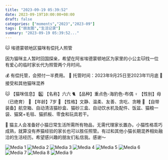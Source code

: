 ```yaml
---
title: "2023-09-19 05:39:52"
date: 2023-09-19T10:00:00+08:00
draft: false
categories: ["moments","2023","2023-09"]
tags: ["朋友圈","生活记录"]
summary: "2023-09-19 05:39:52..."
---
```


🐱 埃德蒙顿地区猫咪有偿托人照管

因为猫咪主人暂时回国探亲，希望在阿省埃德蒙顿地区为家里的小公主🐱找一位有爱心的临时家长代为照管两个月时间。

💰 有偿托管，会预付一半费用。
📆 托管时间：2023年9月25日至2023年11月底 
👭 接受和其他猫咪混养

🐱 【猫咪信息】
6️⃣ 【名称】六六
🐈 【品种】重点色-海豹色-布偶
♀️ 【性别】母（已绝育）
🎂 【年龄】7岁
🎀 【性格】文静、温柔、友善、贪吃、贪睡
🎁 【自带装备】航空箱、自动清洁猫砂盒、猫砂三盒、自动饮水机及配件、饭盆、猫粮一袋、猫窝+毛毯、猫抓板、零食和玩具若干。

🙏 猫主人会准备好小猫日常生活所需所有物品，无需代理家长置办。小猫性格乖巧成熟，就算没有养猫经验的家长也可以胜任照管。有过和其他小猫长期混养相处融洽的生活经历。希望感兴趣的朋友们私信我。感谢～

![Media 1](/Moments/photos/2023-09-19/202309190539520.jpg)
![Media 2](/Moments/photos/2023-09-19/202309190539521.jpg)
![Media 3](/Moments/photos/2023-09-19/202309190539522.jpg)
![Media 4](/Moments/photos/2023-09-19/202309190539523.jpg)
![Media 5](/Moments/photos/2023-09-19/202309190539524.jpg)
![Media 6](/Moments/photos/2023-09-19/202309190539525.jpg)
![Media 7](/Moments/photos/2023-09-19/202309190539526.jpg)
![Media 8](/Moments/photos/2023-09-19/202309190539527.jpg)
![Media 9](/Moments/photos/2023-09-19/202309190539528.jpg)

